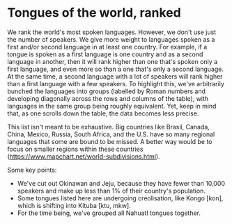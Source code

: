 # Tongues of the world, ranked

We rank the world's most spoken languages. However, we don't use just the number of speakers. We give more weight to languages spoken as a first and/or second language in at least one country. For example, if a tongue is spoken as a first language is one country and as a second language in another, then it will rank higher than one that's spoken only a first language, and even more so than a one that's only a second language. At the same time, a second language with a lot of speakers will rank higher than a first language with a few speakers. To highlight this, we've arbitrarily bunched the languages into groups (labelled by Roman numbers and developing diagonally across the rows and columns of the table), with languages in the same group being roughly equivalent. Yet, keep in mind that, as one scrolls down the table, the data becomes less precise.

This list isn't meant to be exhaustive. Big countries like Brasil, Canada, China, Mexico, Russia, South Africa, and the U.S. have so many regional languages that some are bound to be missed. A better way would be to focus on smaller regions within these countries (https://www.mapchart.net/world-subdivisions.html).

Some key points:

- We've cut out Okinawan and Jeju, because they have fewer than 10,000 speakers and make up less than 1% of their country's population.
- Some tongues listed here are undergoing creolisation, like Kongo [kon], which is shifting into Kituba [ktu, mkw].
- For the time being, we've grouped all Nahuatl tongues together.
